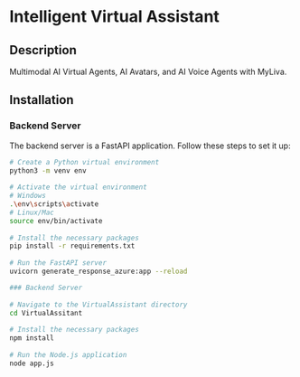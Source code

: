 # Intelligent Virtual Assistant  
  
## Description  
Multimodal AI Virtual Agents, AI Avatars, and AI Voice Agents with MyLiva.  
  
## Installation  
  
### Backend Server  
  
The backend server is a FastAPI application. Follow these steps to set it up:  
  
```bash  
# Create a Python virtual environment  
python3 -m venv env  
  
# Activate the virtual environment  
# Windows  
.\env\scripts\activate  
# Linux/Mac  
source env/bin/activate  
  
# Install the necessary packages  
pip install -r requirements.txt  
  
# Run the FastAPI server  
uvicorn generate_response_azure:app --reload  

### Backend Server
  
# Navigate to the VirtualAssistant directory  
cd VirtualAssitant  
  
# Install the necessary packages  
npm install  
  
# Run the Node.js application  
node app.js  
